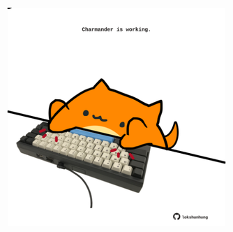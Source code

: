 <!-- built at 12/10/2024, 10:00:48 UTC -->
<p align="center">
  <img width="500" height="500" src="./ReadmeImage.svg">
</p>
